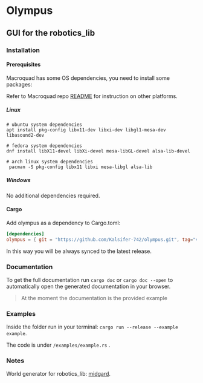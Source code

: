 # Olympus

## GUI for the robotics_lib

### Installation

#### Prerequisites

Macroquad has some OS dependencies, you need to install some packages:

Refer to Macroquad repo [README](https://github.com/not-fl3/macroquad?tab=readme-ov-file) for instruction on other platforms.

##### Linux

```
# ubuntu system dependencies
apt install pkg-config libx11-dev libxi-dev libgl1-mesa-dev libasound2-dev

# fedora system dependencies
dnf install libX11-devel libXi-devel mesa-libGL-devel alsa-lib-devel

# arch linux system dependencies
 pacman -S pkg-config libx11 libxi mesa-libgl alsa-lib
```

##### Windows

No additional dependencies required.

#### Cargo

Add olympus as a dependency to Cargo.toml:

```toml
[dependencies]
olympus = { git = "https://github.com/Kalsifer-742/olympus.git", tag="v2.0.0" }
```

In this way you will be always synced to the latest release.

### Documentation

To get the full documentation run `cargo doc` or `cargo doc --open` to automatically open the generated documentation in your browser.

> At the moment the documentation is the provided example

### Examples

Inside the folder run in your terminal: `cargo run --release --example example`.

The code is under `/examples/example.rs` .

### Notes

World generator for robotics_lib: [midgard](https://github.com/Kalsifer-742/midgard).
